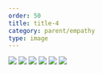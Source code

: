 ```yaml
---
order: 50
title: title-4
category: parent/empathy
type: image
---
```


![](../../static/images/empathy-corona-poem-1.webp)
![](../../static/images/empathy-corona-poem-2.webp)
![](../../static/images/empathy-corona-poem-3.webp)
![](../../static/images/empathy-corona-poem-4.webp)
![](../../static/images/empathy-corona-poem-5.webp)
![](../../static/images/empathy-corona-poem-6.webp)